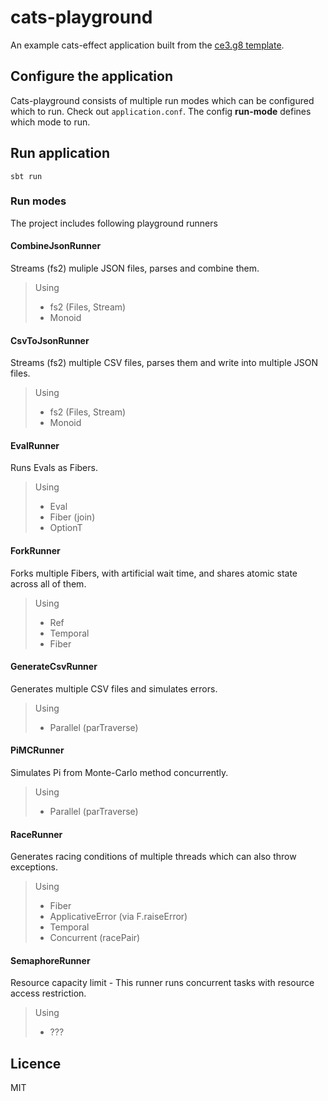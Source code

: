 # cats-playground

An example cats-effect application built from the [ce3.g8 template](https://github.com/typelevel/ce3.g8).

## Configure the application

Cats-playground consists of multiple run modes which can be configured which to run. Check out `application.conf`. The config **run-mode** defines which mode to run.

## Run application

```shell
sbt run
```

### Run modes

The project includes following playground runners

#### CombineJsonRunner

Streams (fs2) muliple JSON files, parses and combine them.

> Using 
> - fs2 (Files, Stream)
> - Monoid

#### CsvToJsonRunner

Streams (fs2) multiple CSV files, parses them and write into multiple JSON files.

> Using 
> - fs2 (Files, Stream)
> - Monoid

#### EvalRunner

Runs Evals as Fibers.

> Using 
> - Eval
> - Fiber (join)
> - OptionT

#### ForkRunner

Forks multiple Fibers, with artificial wait time, and shares atomic state across all of them.

> Using
> - Ref
> - Temporal
> - Fiber

#### GenerateCsvRunner

Generates multiple CSV files and simulates errors.

> Using
> - Parallel (parTraverse)


#### PiMCRunner

Simulates Pi from Monte-Carlo method concurrently.

> Using
> - Parallel (parTraverse)

#### RaceRunner

Generates racing conditions of multiple threads which can also throw exceptions.

> Using
> - Fiber
> - ApplicativeError (via F.raiseError)
> - Temporal
> - Concurrent (racePair)

#### SemaphoreRunner

Resource capacity limit - This runner runs concurrent tasks with resource access restriction.

> Using
> - ???


## Licence

MIT